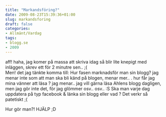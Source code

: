 ```yaml
---
title: "Markandsföring?"
date: 2009-08-23T15:39:36+01:00
slug: markandsforing
draft: false
categories:
- Allmänt/Vardag
tags:
- blogg.se
- 2009
---
```

aff! haha, jag komer på massa att skriva idag så blir lite knepigt med inläggen, skrev ett för 2 minutre sen.. ;(  
Men! det jag tänkte komma till: Hur fasen marknadsför man sin blogg? jag menar inte som att man ska bli känd på blogen, menar mer.. . hur får jag mina vänner att läsa ? jag menar.. jag vill gärna läsa Ahlens blogg dagligen, men jag gör inte det, för jag glömmer osv.. osv.. :S Ska man varje dag uppdatera på typ facebook & länka sin blogg eller vad ? Det verkr så patetiskt ;(  
  
Hur gör man?! HJÄLP ;D